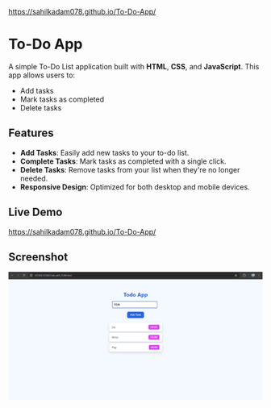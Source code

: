  https://sahilkadam078.github.io/To-Do-App/

 # To-Do App

A simple To-Do List application built with **HTML**, **CSS**, and **JavaScript**. This app allows users to:

- Add tasks
- Mark tasks as completed
- Delete tasks

## Features

- **Add Tasks**: Easily add new tasks to your to-do list.
- **Complete Tasks**: Mark tasks as completed with a single click.
- **Delete Tasks**: Remove tasks from your list when they're no longer needed.
- **Responsive Design**: Optimized for both desktop and mobile devices.

## Live Demo

https://sahilkadam078.github.io/To-Do-App/

## Screenshot

![To-Do App Screenshot](assets/homepage.png)
